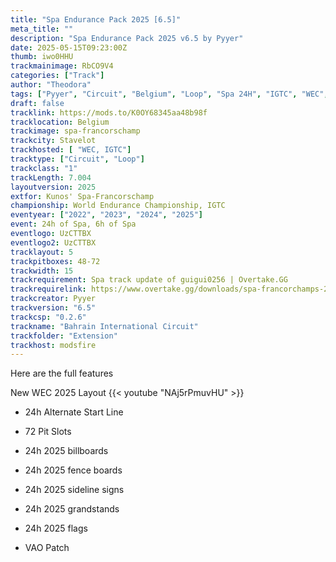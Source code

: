 ```yaml
---
title: "Spa Endurance Pack 2025 [6.5]"
meta_title: ""
description: "Spa Endurance Pack 2025 v6.5 by Pyyer"
date: 2025-05-15T09:23:00Z
thumb: iwo0HHU
trackmainimage: RbCO9V4
categories: ["Track"]
author: "Theodora"
tags: ["Pyyer", "Circuit", "Belgium", "Loop", "Spa 24H", "IGTC", "WEC", "2025"]
draft: false
tracklink: https://mods.to/K0OY68345aa48b98f
tracklocation: Belgium
trackimage: spa-francorschamp
trackcity: Stavelot
trackhosted: [ "WEC, IGTC"]
tracktype: ["Circuit", "Loop"]
trackclass: "1" 
trackLength: 7.004
layoutversion: 2025
extfor: Kunos' Spa-Francorschamp
championship: World Endurance Championship, IGTC
eventyear: ["2022", "2023", "2024", "2025"]
event: 24h of Spa, 6h of Spa
eventlogo: UzCTTBX
eventlogo2: UzCTTBX
tracklayout: 5
trackpitboxes: 48-72
trackwidth: 15
trackrequirement: Spa track update of guigui0256 | Overtake.GG
trackrequirelink: https://www.overtake.gg/downloads/spa-francorchamps-2022.50090/
trackcreator: Pyyer
trackversion: "6.5"
trackcsp: "0.2.6"
trackname: "Bahrain International Circuit"
trackfolder: "Extension"
trackhost: modsfire
---
```


Here are the full features

New WEC 2025 Layout 
{{< youtube "NAj5rPmuvHU" >}}

 - 24h Alternate Start Line

 - 72 Pit Slots

 - 24h 2025 billboards

 - 24h 2025 fence boards

 - 24h 2025 sideline signs

 - 24h 2025 grandstands

 - 24h 2025 flags

 - VAO Patch

